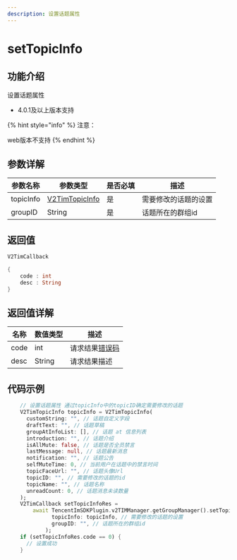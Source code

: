 ```yaml
---
description: 设置话题属性
---
```


# setTopicInfo

## 功能介绍

设置话题属性

* 4.0.1及以上版本支持

{% hint style="info" %}
注意：

web版本不支持
{% endhint %}

## 参数详解

| 参数名称      | 参数类型                                                       | 是否必填 | 描述         |
| --------- | ---------------------------------------------------------- | ---- | ---------- |
| topicInfo | [V2TimTopicInfo](../guan-jian-lei/topic/v2timtopicinfo.md) | 是    | 需要修改的话题的设置 |
| groupID   |  String                                                    | 是    | 话题所在的群组id |

## 返回值

```dart
V2TimCallback

{
    code : int
    desc : String
}
```

## 返回值详解

| 名称   | 数值类型   | 描述                                                             |
| ---- | ------ | -------------------------------------------------------------- |
| code | int    | 请求结果[错误码](https://cloud.tencent.com/document/product/269/1671) |
| desc | String | 请求结果描述                                                         |

## 代码示例

```dart
    // 设置话题属性 通过topicInfo中的topicID确定需要修改的话题
    V2TimTopicInfo topicInfo = V2TimTopicInfo(
      customString: "", // 话题自定义字段
      draftText: "", // 话题草稿
      groupAtInfoList: [], // 话题 at 信息列表
      introduction: "", // 话题介绍
      isAllMute: false, // 话题是否全员禁言
      lastMessage: null, // 话题最新消息
      notification: "", // 话题公告
      selfMuteTime: 0, // 当前用户在话题中的禁言时间
      topicFaceUrl: "", // 话题头像Url
      topicID: "", // 需要修改的话题的id
      topicName: "", // 话题名称
      unreadCount: 0, // 话题消息未读数量
    );
    V2TimCallback setTopicInfoRes =
        await TencentImSDKPlugin.v2TIMManager.getGroupManager().setTopicInfo(
              topicInfo: topicInfo, // 需要修改的话题的设置
              groupID: "", // 话题所在的群组id
            );
    if (setTopicInfoRes.code == 0) {
      // 设置成功
    }
```
